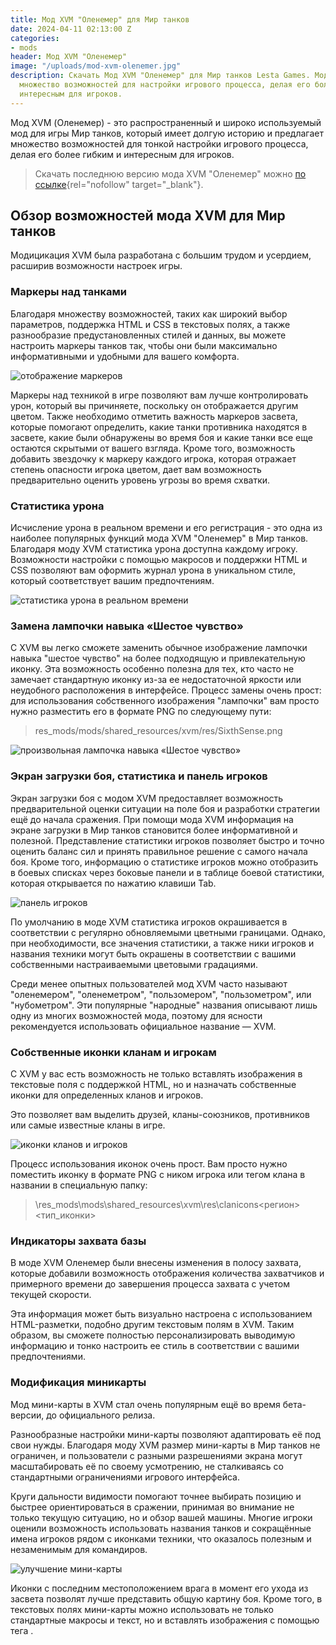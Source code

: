 ```yaml
---
title: Мод XVM "Оленемер" для Мир танков
date: 2024-04-11 02:13:00 Z
categories:
- mods
header: Мод XVM "Оленемер"
image: "/uploads/mod-xvm-olenemer.jpg"
description: Скачать Мод XVM "Оленемер" для Мир танков Lesta Games. Мод предлагает
  множество возможностей для настройки игрового процесса, делая его более гибким и
  интересным для игроков.
---
```


Мод XVM (Оленемер) - это распространенный и широко используемый мод для игры Мир танков, который имеет долгую историю и предлагает множество возможностей для тонкой настройки игрового процесса, делая его более гибким и интересным для игроков.

> Скачать последнюю версию мода XVM "Оленемер" можно [по ссылке](https://modxvm.com/ru/%d1%81%d0%ba%d0%b0%d1%87%d0%b0%d1%82%d1%8c-xvm/){rel="nofollow" target="_blank"}.

## Обзор возможностей мода XVM для Мир танков

Модицикация XVM была разработана с большим трудом и усердием, расширив возможности настроек игры. 

### Маркеры над танками

Благодаря множеству возможностей, таких как широкий выбор параметров, поддержка HTML и CSS в текстовых полях, а также разнообразие предустановленных стилей и данных, вы можете настроить маркеры танков так, чтобы они были максимально информативными и удобными для вашего комфорта.

![отображение маркеров](https://modxvm.com/assets/overtargetmarkers_in_otm_thumb.jpg)

Маркеры над техникой в игре позволяют вам лучше контролировать урон, который вы причиняете, поскольку он отображается другим цветом. Также необходимо отметить важность маркеров засвета, которые помогают определить, какие танки противника находятся в засвете, какие были обнаружены во время боя и какие танки все еще остаются скрытыми от вашего взгляда. Кроме того, возможность добавить звездочку к маркеру каждого игрока, которая отражает степень опасности игрока цветом, дает вам возможность предварительно оценить уровень угрозы во время схватки.

### Статистика урона

Исчисление урона в реальном времени и его регистрация - это одна из наиболее популярных функций мода XVM "Оленемер" в Мир танков. Благодаря моду XVM статистика урона доступна каждому игроку. Возможности настройки с помощью макросов и поддержки HTML и CSS позволяют вам оформить журнал урона в уникальном стиле, который соответствует вашим предпочтениям.

![статистика урона в реальном времени](https://modxvm.com/assets/xvm_hitlog.jpg)

### Замена лампочки навыка «Шестое чувство»

С XVM вы легко сможете заменить обычное изображение лампочки навыка "шестое чувство" на более подходящую и привлекательную иконку. Эта возможность особенно полезна для тех, кто часто не замечает стандартную иконку из-за ее недостаточной яркости или неудобного расположения в интерфейсе. Процесс замены очень прост: для использования собственного изображения "лампочки" вам просто нужно разместить его в формате PNG по следующему пути:

> res_mods/mods/shared_resources/xvm/res/SixthSense.png

![произвольная лампочка навыка «Шестое чувство»](https://modxvm.com/assets/SixthSense_XVM.jpg)

### Экран загрузки боя, статистика и панель игроков

Экран загрузки боя с модом XVM предоставляет возможность предварительной оценки ситуации на поле боя и разработки стратегии ещё до начала сражения. При помощи мода XVM информация на экране загрузки в Мир танков становится более информативной и полезной. Представление статистики игроков позволяет быстро и точно оценить баланс сил и принять правильное решение с самого начала боя. Кроме того, информацию о статистике игроков можно отобразить в боевых списках через боковые панели и в таблице боевой статистики, которая открывается по нажатию клавиши Tab.

![панель игроков](https://modxvm.com/assets/xvm_loading_and_playerspanel.jpg)

По умолчанию в моде XVM статистика игроков окрашивается в соответствии с регулярно обновляемыми цветными границами. Однако, при необходимости, все значения статистики, а также ники игроков и названия техники могут быть окрашены в соответствии с вашими собственными настраиваемыми цветовыми градациями.

Среди менее опытных пользователей мод XVM часто называют "оленемером", "оленеметром", "пользомером", "пользометром", или "нубометром". Эти популярные "народные" названия описывают лишь одну из многих возможностей мода, поэтому для ясности рекомендуется использовать официальное название — XVM.

### Cобственные иконки кланам и игрокам

С XVM у вас есть возможность не только вставлять изображения в текстовые поля с поддержкой HTML, но и назначать собственные иконки для определенных кланов и игроков.

Это позволяет вам выделить друзей, кланы-союзников, противников или самые известные кланы в игре.

![иконки кланов и игроков](https://modxvm.com/assets/XVM_user_icons.jpg)

Процесс использования иконок очень прост. Вам просто нужно поместить иконку в формате PNG с ником игрока или тегом клана в названии в специальную папку:

> \res_mods\mods\shared_resources\xvm\res\clanicons\<регион>\<тип_иконки>

### Индикаторы захвата базы

В моде XVM Оленемер были внесены изменения в полосу захвата, которые добавили возможность отображения количества захватчиков и примерного времени до завершения процесса захвата с учетом текущей скорости.

Эта информация может быть визуально настроена с использованием HTML-разметки, подобно другим текстовым полям в XVM. Таким образом, вы сможете полностью персонализировать выводимую информацию и тонко настроить ее стиль в соответствии с вашими предпочтениями.

### Модификация миникарты

Мод мини-карты в XVM стал очень популярным ещё во время бета-версии, до официального релиза.

Разнообразные настройки мини-карты позволяют адаптировать её под свои нужды.
Благодаря моду XVM размер мини-карты в Мир танков не ограничен, и пользователи с разными разрешениями экрана могут масштабировать её по своему усмотрению, не сталкиваясь со стандартными ограничениями игрового интерфейса.

Круги дальности видимости помогают точнее выбирать позицию и быстрее ориентироваться в сражении, принимая во внимание не только текущую ситуацию, но и обзор вашей машины. Многие игроки оценили возможность использовать названия танков и сокращённые имена игроков рядом с иконками техники, что оказалось полезным и незаменимым для командиров.

![улучшение мини-карты](https://modxvm.com/assets/Minimap_in_XVM.jpg)

Иконки с последним местоположением врага в момент его ухода из засвета позволят лучше представить общую картину боя. Кроме того, в текстовых полях мини-карты можно использовать не только стандартные макросы и текст, но и вставлять изображения с помощью тега <img>.